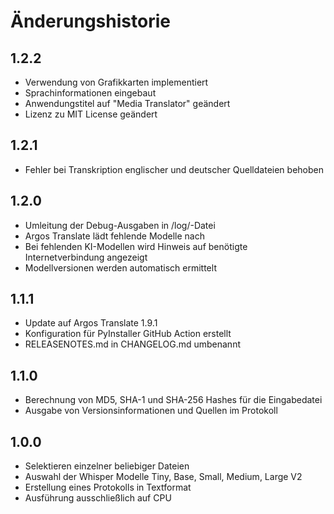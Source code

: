 # Änderungshistorie

## 1.2.2
- Verwendung von Grafikkarten implementiert
- Sprachinformationen eingebaut
- Anwendungstitel auf "Media Translator" geändert
- Lizenz zu MIT License geändert

## 1.2.1
- Fehler bei Transkription englischer und deutscher Quelldateien behoben

## 1.2.0
- Umleitung der Debug-Ausgaben in /log/-Datei
- Argos Translate lädt fehlende Modelle nach
- Bei fehlenden KI-Modellen wird Hinweis auf benötigte Internetverbindung angezeigt
- Modellversionen werden automatisch ermittelt

## 1.1.1
- Update auf Argos Translate 1.9.1
- Konfiguration für PyInstaller GitHub Action erstellt
- RELEASENOTES.md in CHANGELOG.md umbenannt

## 1.1.0
- Berechnung von MD5, SHA-1 und SHA-256 Hashes für die Eingabedatei
- Ausgabe von Versionsinformationen und Quellen im Protokoll

## 1.0.0
- Selektieren einzelner beliebiger Dateien
- Auswahl der Whisper Modelle Tiny, Base, Small, Medium, Large V2
- Erstellung eines Protokolls in Textformat
- Ausführung ausschließlich auf CPU